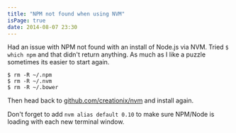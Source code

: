 ```yaml
---
title: "NPM not found when using NVM"
isPage: true
date: 2014-08-07 23:30
---
```

Had an issue with NPM not found with an install of Node.js via NVM. Tried `` $ which npm `` and that
didn't return anything. As much as I like a puzzle sometimes its easier to start again.

	$ rm -R ~/.npm
	$ rm -R ~/.nvm
	$ rm -R ~/.bower

Then head back to [github.com/creationix/nvm](https://github.com/creationix/nvm) and install again.

Don't forget to add `nvm alias default 0.10` to make sure NPM/Node is loading with each new terminal window.